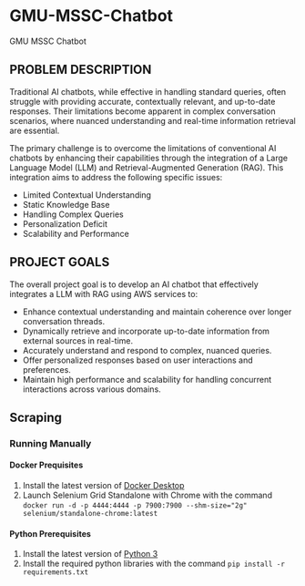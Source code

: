 # GMU-MSSC-Chatbot
GMU MSSC Chatbot

## PROBLEM DESCRIPTION
Traditional AI chatbots, while effective in handling standard queries, often struggle with providing accurate, contextually relevant, and up-to-date responses. Their limitations become apparent in complex conversation scenarios, where nuanced understanding and real-time information retrieval are essential.

The primary challenge is to overcome the limitations of conventional AI chatbots by enhancing their capabilities through the integration of a Large Language Model (LLM) and Retrieval-Augmented Generation (RAG). This integration aims to address the following specific issues:

* Limited Contextual Understanding
* Static Knowledge Base
* Handling Complex Queries
* Personalization Deficit
* Scalability and Performance

## PROJECT GOALS
The overall project goal is to develop an AI chatbot that effectively integrates a LLM with RAG using AWS services to:

* Enhance contextual understanding and maintain coherence over longer conversation threads.
* Dynamically retrieve and incorporate up-to-date information from external sources in real-time.
* Accurately understand and respond to complex, nuanced queries.
* Offer personalized responses based on user interactions and preferences.
* Maintain high performance and scalability for handling concurrent interactions across various domains.

## Scraping

### Running Manually

#### Docker Prequisites

1. Install the latest version of [Docker Desktop](https://www.docker.com/products/docker-desktop/)
1. Launch Selenium Grid Standalone with Chrome with the command `docker run -d -p 4444:4444 -p 7900:7900 --shm-size="2g" selenium/standalone-chrome:latest`

#### Python Prerequisites

1. Install the latest version of [Python 3](https://www.python.org/)
1. Install the required python libraries with the command `pip install -r requirements.txt`

